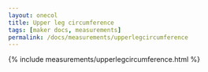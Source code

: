 ```yaml
---
layout: onecol
title: Upper leg circumference
tags: [maker docs, measurements]
permalink: /docs/measurements/upperlegcircumference
---
```

{% include measurements/upperlegcircumference.html %}
